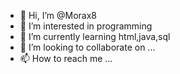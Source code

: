 - 👋 Hi, I’m @Morax8
- 👀 I’m interested in programming
- 🌱 I’m currently learning html,java,sql
- 💞️ I’m looking to collaborate on ...
- 📫 How to reach me ...

<!---
Morax8/Morax8 is a ✨ special ✨ repository because its `README.md` (this file) appears on your GitHub profile.
You can click the Preview link to take a look at your changes.
--->
